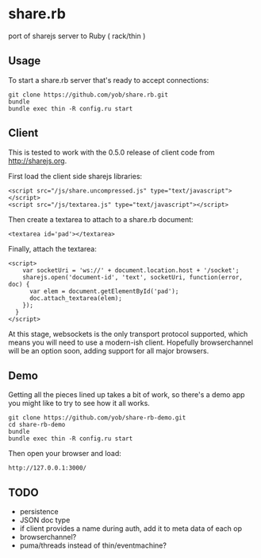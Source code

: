 share.rb
========

port of sharejs server to Ruby ( rack/thin )

## Usage

To start a share.rb server that's ready to accept connections:

    git clone https://github.com/yob/share.rb.git
    bundle
    bundle exec thin -R config.ru start

## Client

This is tested to work with the 0.5.0 release of client code from
http://sharejs.org.

First load the client side sharejs libraries:

    <script src="/js/share.uncompressed.js" type="text/javascript"></script>
    <script src="/js/textarea.js" type="text/javascript"></script>

Then create a textarea to attach to a share.rb document:

    <textarea id='pad'></textarea>

Finally, attach the textarea:

    <script>
        var socketUri = 'ws://' + document.location.host + '/socket';
        sharejs.open('document-id', 'text', socketUri, function(error, doc) {
          var elem = document.getElementById('pad');
          doc.attach_textarea(elem);
        });
      }
    </script>

At this stage, websockets is the only transport protocol supported, which means
you will need to use a modern-ish client. Hopefully browserchannel will be an
option soon, adding support for all major browsers.

## Demo

Getting all the pieces lined up takes a bit of work, so there's a demo app you
might like to try to see how it all works.

    git clone https://github.com/yob/share-rb-demo.git
    cd share-rb-demo
    bundle
    bundle exec thin -R config.ru start

Then open your browser and load:

    http://127.0.0.1:3000/

## TODO

* persistence
* JSON doc type
* if client provides a name during auth, add it to meta data of each op
* browserchannel?
* puma/threads instead of thin/eventmachine?
